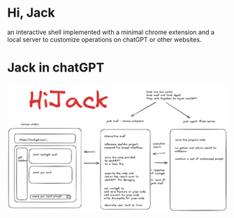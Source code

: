 # Hi, Jack
an interactive shell implemented with a minimal chrome extension and a local server to customize operations on chatGPT or other websites.

# Jack in chatGPT
![overview.jpg](overview.jpg)
